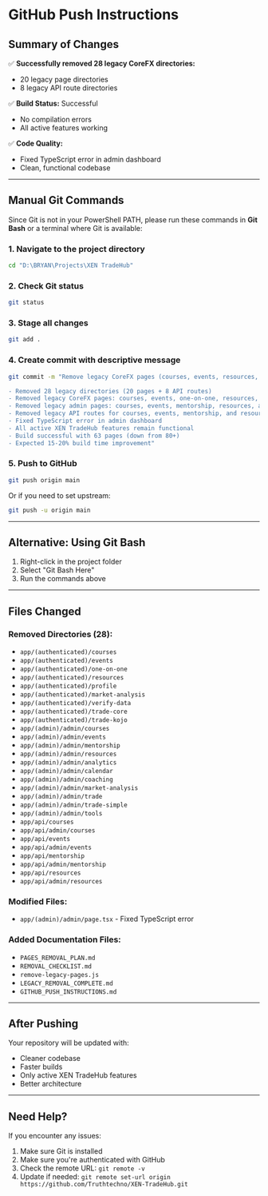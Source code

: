 # GitHub Push Instructions

## Summary of Changes

✅ **Successfully removed 28 legacy CoreFX directories:**
- 20 legacy page directories
- 8 legacy API route directories

✅ **Build Status:** Successful
- No compilation errors
- All active features working

✅ **Code Quality:**
- Fixed TypeScript error in admin dashboard
- Clean, functional codebase

---

## Manual Git Commands

Since Git is not in your PowerShell PATH, please run these commands in **Git Bash** or a terminal where Git is available:

### 1. Navigate to the project directory
```bash
cd "D:\BRYAN\Projects\XEN TradeHub"
```

### 2. Check Git status
```bash
git status
```

### 3. Stage all changes
```bash
git add .
```

### 4. Create commit with descriptive message
```bash
git commit -m "Remove legacy CoreFX pages (courses, events, resources, etc.)

- Removed 28 legacy directories (20 pages + 8 API routes)
- Removed legacy CoreFX pages: courses, events, one-on-one, resources, profile, market-analysis, verify-data
- Removed legacy admin pages: courses, events, mentorship, resources, analytics, calendar, coaching, market-analysis, trade, trade-simple, tools
- Removed legacy API routes for courses, events, mentorship, and resources
- Fixed TypeScript error in admin dashboard
- All active XEN TradeHub features remain functional
- Build successful with 63 pages (down from 80+)
- Expected 15-20% build time improvement"
```

### 5. Push to GitHub
```bash
git push origin main
```

Or if you need to set upstream:
```bash
git push -u origin main
```

---

## Alternative: Using Git Bash

1. Right-click in the project folder
2. Select "Git Bash Here"
3. Run the commands above

---

## Files Changed

### Removed Directories (28):
- `app/(authenticated)/courses`
- `app/(authenticated)/events`
- `app/(authenticated)/one-on-one`
- `app/(authenticated)/resources`
- `app/(authenticated)/profile`
- `app/(authenticated)/market-analysis`
- `app/(authenticated)/verify-data`
- `app/(authenticated)/trade-core`
- `app/(authenticated)/trade-kojo`
- `app/(admin)/admin/courses`
- `app/(admin)/admin/events`
- `app/(admin)/admin/mentorship`
- `app/(admin)/admin/resources`
- `app/(admin)/admin/analytics`
- `app/(admin)/admin/calendar`
- `app/(admin)/admin/coaching`
- `app/(admin)/admin/market-analysis`
- `app/(admin)/admin/trade`
- `app/(admin)/admin/trade-simple`
- `app/(admin)/admin/tools`
- `app/api/courses`
- `app/api/admin/courses`
- `app/api/events`
- `app/api/admin/events`
- `app/api/mentorship`
- `app/api/admin/mentorship`
- `app/api/resources`
- `app/api/admin/resources`

### Modified Files:
- `app/(admin)/admin/page.tsx` - Fixed TypeScript error

### Added Documentation Files:
- `PAGES_REMOVAL_PLAN.md`
- `REMOVAL_CHECKLIST.md`
- `remove-legacy-pages.js`
- `LEGACY_REMOVAL_COMPLETE.md`
- `GITHUB_PUSH_INSTRUCTIONS.md`

---

## After Pushing

Your repository will be updated with:
- Cleaner codebase
- Faster builds
- Only active XEN TradeHub features
- Better architecture

---

## Need Help?

If you encounter any issues:
1. Make sure Git is installed
2. Make sure you're authenticated with GitHub
3. Check the remote URL: `git remote -v`
4. Update if needed: `git remote set-url origin https://github.com/Truthtechno/XEN-TradeHub.git`

